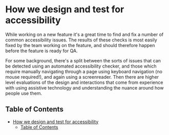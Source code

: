 # How we design and test for accessibility

While working on a new feature it's a great time to find and fix a number of common accessibility issues. The results of these checks is most easily fixed by the team working on the feature, and should therefore happen before the feature is ready for QA.

For some background, there's a split between the sorts of issues that can be detected using an automated accessibility checker, and those which require manually navigating through a page using keyboard navigation (no mouse required!), and again using a screenreader. Then there are higher level evaluations of the design and interactions that come from experience with using assistive technology and understanding the nuance around how people use them.

## Table of Contents
- [How we design and test for accessibility](#How-we-design-and-test-for-accessibility)
  - [Table of Contents](#Table-of-Contents)